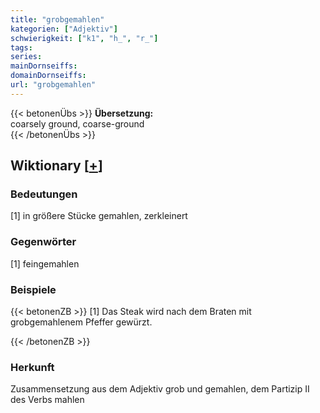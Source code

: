 ```yaml
---
title: "grobgemahlen"
kategorien: ["Adjektiv"]
schwierigkeit: ["k1", "h_", "r_"]
tags:
series:
mainDornseiffs:
domainDornseiffs:
url: "grobgemahlen"
---
```


{{< betonenÜbs >}}
**Übersetzung:**  
coarsely ground, coarse-ground  
{{< /betonenÜbs >}}

## Wiktionary [[+](https://de.wiktionary.org/wiki/grobgemahlen)]

### Bedeutungen
[1] in größere Stücke gemahlen, zerkleinert  

### Gegenwörter
[1] feingemahlen  

### Beispiele
{{< betonenZB >}}
[1] Das Steak wird nach dem Braten mit grobgemahlenem Pfeffer gewürzt.  

{{< /betonenZB >}}
### Herkunft
Zusammensetzung aus dem Adjektiv grob und gemahlen, dem Partizip II des Verbs mahlen  


